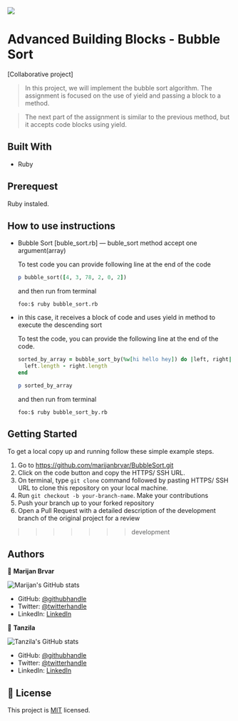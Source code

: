 ![](https://img.shields.io/badge/Microverse-blueviolet)

# Advanced Building Blocks - Bubble Sort

[Collaborative project]
>In this project, we will implement the bubble sort algorithm. The assignment is focused on the use of yield and passing a block to a method.

>The next part of the assignment is similar to the previous method, but it accepts code blocks using yield.

## Built With

- Ruby

## Prerequest

Ruby instaled.

## How to use instructions

- Bubble Sort [buble_sort.rb] — buble_sort method accept one argument(array)
  
  To test code you can provide following line at the end of the code

  ```ruby
  p bubble_sort([4, 3, 78, 2, 0, 2])
  ```
  
  and then run from terminal
  
  ```terminal
  foo:$ ruby bubble_sort.rb
  ```

- in this case, it receives a block of code and uses yield in method to execute the descending sort
  
  To test the code, you can provide the following line at the end of the code.

  ```ruby
  sorted_by_array = bubble_sort_by(%w[hi hello hey]) do |left, right|
    left.length - right.length
  end

  p sorted_by_array
  ```
  
  and then run from terminal
  
  ```terminal
  foo:$ ruby bubble_sort_by.rb
  ```

## Getting Started

To get a local copy up and running follow these simple example steps.

1. Go to https://github.com/marijanbrvar/BubbleSort.git
2. Click on the code button and copy the HTTPS/ SSH URL.
3. On terminal, type `git clone` command followed by pasting HTTPS/ SSH URL to clone this repository on your local machine.
4. Run `git checkout -b your-branch-name`. Make your contributions
5. Push your branch up to your forked repository
6. Open a Pull Request with a detailed description of the development branch of the original project for a review
>>>>>>> development

## Authors

👤 **Marijan Brvar**

![Marijan's GitHub stats](https://github-readme-stats.vercel.app/api?username=marijanbrvar&count_private=true&theme=dark&show_icons=true)


- GitHub: [@githubhandle](https://github.com/marijanbrvar)
- Twitter: [@twitterhandle](https://twitter.com/marijanbrvar)
- LinkedIn: [LinkedIn](https://linkedin.com/in/marijanbrvar)

👤 **Tanzila**

![Tanzila's GitHub stats](https://github-readme-stats.vercel.app/api?username=tanzila-abedin&count_private=true&theme=dark&show_icons=true)

- GitHub: [@githubhandle](https://github.com/tanzila-abedin)
- Twitter: [@twitterhandle](https://twitter.com/TanzilaAbedin)
- LinkedIn: [LinkedIn](https://www.linkedin.com/in/tanzila-abedin-331440b2/)

## 📝 License

This project is [MIT](LICENSE) licensed.

